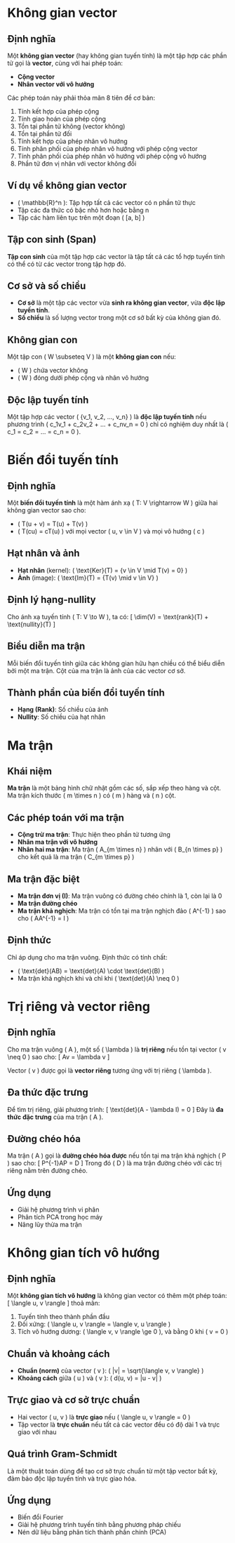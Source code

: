 # Không gian vector

## Định nghĩa
Một **không gian vector** (hay không gian tuyến tính) là một tập hợp các phần tử gọi là **vector**, cùng với hai phép toán:
- **Cộng vector**
- **Nhân vector với vô hướng**

Các phép toán này phải thỏa mãn 8 tiên đề cơ bản:
1. Tính kết hợp của phép cộng
2. Tính giao hoán của phép cộng
3. Tồn tại phần tử không (vector không)
4. Tồn tại phần tử đối
5. Tính kết hợp của phép nhân vô hướng
6. Tính phân phối của phép nhân vô hướng với phép cộng vector
7. Tính phân phối của phép nhân vô hướng với phép cộng vô hướng
8. Phần tử đơn vị nhân với vector không đổi

## Ví dụ về không gian vector
- \( \mathbb{R}^n \): Tập hợp tất cả các vector có n phần tử thực
- Tập các đa thức có bậc nhỏ hơn hoặc bằng n
- Tập các hàm liên tục trên một đoạn \( [a, b] \)

## Tập con sinh (Span)
**Tập con sinh** của một tập hợp các vector là tập tất cả các tổ hợp tuyến tính có thể có từ các vector trong tập hợp đó.

## Cơ sở và số chiều
- **Cơ sở** là một tập các vector vừa **sinh ra không gian vector**, vừa **độc lập tuyến tính**.
- **Số chiều** là số lượng vector trong một cơ sở bất kỳ của không gian đó.

## Không gian con
Một tập con \( W \subseteq V \) là một **không gian con** nếu:
- \( W \) chứa vector không
- \( W \) đóng dưới phép cộng và nhân vô hướng

## Độc lập tuyến tính
Một tập hợp các vector \( \{v_1, v_2, ..., v_n\} \) là **độc lập tuyến tính** nếu phương trình \( c_1v_1 + c_2v_2 + ... + c_nv_n = 0 \) chỉ có nghiệm duy nhất là \( c_1 = c_2 = ... = c_n = 0 \).


# Biến đổi tuyến tính

## Định nghĩa
Một **biến đổi tuyến tính** là một hàm ánh xạ \( T: V \rightarrow W \) giữa hai không gian vector sao cho:
- \( T(u + v) = T(u) + T(v) \)
- \( T(cu) = cT(u) \) với mọi vector \( u, v \in V \) và mọi vô hướng \( c \)

## Hạt nhân và ảnh
- **Hạt nhân** (kernel): \( \text{Ker}(T) = \{v \in V \mid T(v) = 0\} \)
- **Ảnh** (image): \( \text{Im}(T) = \{T(v) \mid v \in V\} \)

## Định lý hạng-nullity
Cho ánh xạ tuyến tính \( T: V \to W \), ta có:
\[ \dim(V) = \text{rank}(T) + \text{nullity}(T) \]

## Biểu diễn ma trận
Mỗi biến đổi tuyến tính giữa các không gian hữu hạn chiều có thể biểu diễn bởi một ma trận. Cột của ma trận là ảnh của các vector cơ sở.

## Thành phần của biến đổi tuyến tính
- **Hạng (Rank)**: Số chiều của ảnh
- **Nullity**: Số chiều của hạt nhân


# Ma trận

## Khái niệm
**Ma trận** là một bảng hình chữ nhật gồm các số, sắp xếp theo hàng và cột. Ma trận kích thước \( m \times n \) có \( m \) hàng và \( n \) cột.

## Các phép toán với ma trận
- **Cộng trừ ma trận**: Thực hiện theo phần tử tương ứng
- **Nhân ma trận với vô hướng**
- **Nhân hai ma trận**: Ma trận \( A_{m \times n} \) nhân với \( B_{n \times p} \) cho kết quả là ma trận \( C_{m \times p} \)

## Ma trận đặc biệt
- **Ma trận đơn vị (I)**: Ma trận vuông có đường chéo chính là 1, còn lại là 0
- **Ma trận đường chéo**
- **Ma trận khả nghịch**: Ma trận có tồn tại ma trận nghịch đảo \( A^{-1} \) sao cho \( AA^{-1} = I \)

## Định thức
Chỉ áp dụng cho ma trận vuông. Định thức có tính chất:
- \( \text{det}(AB) = \text{det}(A) \cdot \text{det}(B) \)
- Ma trận khả nghịch khi và chỉ khi \( \text{det}(A) \neq 0 \)

# Trị riêng và vector riêng

## Định nghĩa
Cho ma trận vuông \( A \), một số \( \lambda \) là **trị riêng** nếu tồn tại vector \( v \neq 0 \) sao cho:
\[ Av = \lambda v \]

Vector \( v \) được gọi là **vector riêng** tương ứng với trị riêng \( \lambda \).

## Đa thức đặc trưng
Để tìm trị riêng, giải phương trình:
\[ \text{det}(A - \lambda I) = 0 \]
Đây là **đa thức đặc trưng** của ma trận \( A \).

## Đường chéo hóa
Ma trận \( A \) gọi là **đường chéo hóa được** nếu tồn tại ma trận khả nghịch \( P \) sao cho:
\[ P^{-1}AP = D \]
Trong đó \( D \) là ma trận đường chéo với các trị riêng nằm trên đường chéo.

## Ứng dụng
- Giải hệ phương trình vi phân
- Phân tích PCA trong học máy
- Nâng lũy thừa ma trận


# Không gian tích vô hướng

## Định nghĩa
Một **không gian tích vô hướng** là không gian vector có thêm một phép toán:
\[ \langle u, v \rangle \]
thoả mãn:
1. Tuyến tính theo thành phần đầu
2. Đối xứng: \( \langle u, v \rangle = \langle v, u \rangle \)
3. Tích vô hướng dương: \( \langle v, v \rangle \ge 0 \), và bằng 0 khi \( v = 0 \)

## Chuẩn và khoảng cách
- **Chuẩn (norm)** của vector \( v \): \( \|v\| = \sqrt{\langle v, v \rangle} \)
- **Khoảng cách** giữa \( u \) và \( v \): \( d(u, v) = \|u - v\| \)

## Trực giao và cơ sở trực chuẩn
- Hai vector \( u, v \) là **trực giao** nếu \( \langle u, v \rangle = 0 \)
- Tập vector là **trực chuẩn** nếu tất cả các vector đều có độ dài 1 và trực giao với nhau

## Quá trình Gram-Schmidt
Là một thuật toán dùng để tạo cơ sở trực chuẩn từ một tập vector bất kỳ, đảm bảo độc lập tuyến tính và trực giao hóa.

## Ứng dụng
- Biến đổi Fourier
- Giải hệ phương trình tuyến tính bằng phương pháp chiếu
- Nén dữ liệu bằng phân tích thành phần chính (PCA)

